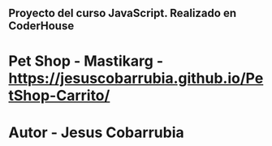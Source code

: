 ## Proyecto del curso JavaScript. Realizado en CoderHouse

# Pet Shop - Mastikarg - https://jesuscobarrubia.github.io/PetShop-Carrito/

# Autor - Jesus Cobarrubia 
